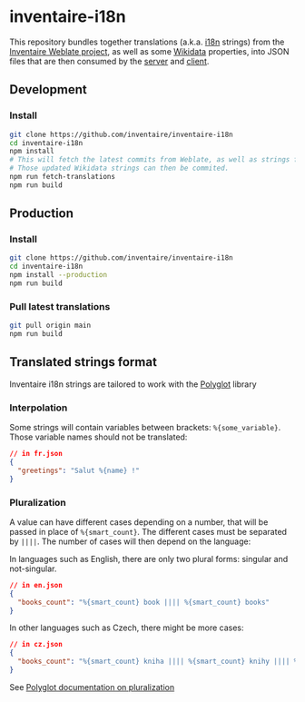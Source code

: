 # inventaire-i18n

This repository bundles together translations (a.k.a. [i18n](https://en.wikipedia.org/wiki/I18n) strings) from the [Inventaire Weblate project](https://weblate.framasoft.org/engage/inventaire/), as well as some [Wikidata](https://wikidata.org) properties, into JSON files that are then consumed by the [server](https://github.com/inventaire/inventaire) and [client](https://github.com/inventaire/inventaire-client).

## Development
### Install
```sh
git clone https://github.com/inventaire/inventaire-i18n
cd inventaire-i18n
npm install
# This will fetch the latest commits from Weblate, as well as strings from Wikidata.
# Those updated Wikidata strings can then be commited.
npm run fetch-translations
npm run build
```

## Production
### Install
```sh
git clone https://github.com/inventaire/inventaire-i18n
cd inventaire-i18n
npm install --production
npm run build
```
### Pull latest translations
```sh
git pull origin main
npm run build
```

## Translated strings format
Inventaire i18n strings are tailored to work with the [Polyglot](http://airbnb.io/polyglot.js/) library

### Interpolation
Some strings will contain variables between brackets: `%{some_variable}`. Those variable names should not be translated:
```json
// in fr.json
{
  "greetings": "Salut %{name} !"
}
```

### Pluralization
A value can have different cases depending on a number, that will be passed in place of `%{smart_count}`. The different cases must be separated by `||||`. The number of cases will then depend on the language:

In languages such as English, there are only two plural forms: singular and not-singular.
```json
// in en.json
{
  "books_count": "%{smart_count} book |||| %{smart_count} books"
}
```
In other languages such as Czech, there might be more cases:
```json
// in cz.json
{
  "books_count": "%{smart_count} kniha |||| %{smart_count} knihy |||| %{smart_count} knih"
}
```

See [Polyglot documentation on pluralization](https://airbnb.io/polyglot.js/#pluralization)
